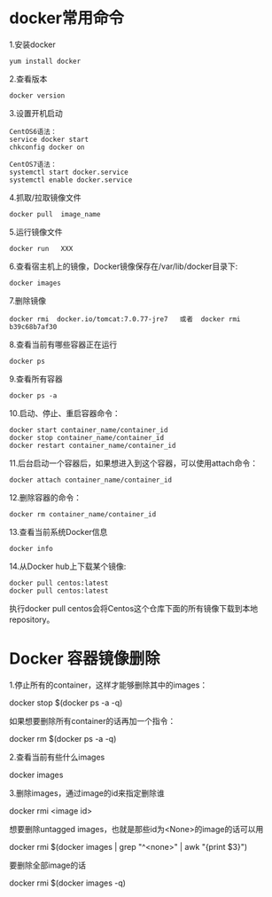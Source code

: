 # docker常用命令

1.安装docker

```
yum install docker
```

2.查看版本

```
docker version
```

3.设置开机启动

```
CentOS6语法：
service docker start
chkconfig docker on

CentOS7语法：
systemctl start docker.service
systemctl enable docker.service
```

4.抓取/拉取镜像文件

```
docker pull  image_name
```

5.运行镜像文件

```
docker run   XXX
```

6.查看宿主机上的镜像，Docker镜像保存在/var/lib/docker目录下:

```
docker images
```

7.删除镜像

```
docker rmi  docker.io/tomcat:7.0.77-jre7   或者  docker rmi b39c68b7af30
```

8.查看当前有哪些容器正在运行

```
docker ps
```

9.查看所有容器

```
docker ps -a
```

10.启动、停止、重启容器命令：

```
docker start container_name/container_id
docker stop container_name/container_id
docker restart container_name/container_id
```

11.后台启动一个容器后，如果想进入到这个容器，可以使用attach命令：

```
docker attach container_name/container_id
```

12.删除容器的命令：

```
docker rm container_name/container_id
```

13.查看当前系统Docker信息

```
docker info
```

14.从Docker hub上下载某个镜像:

```
docker pull centos:latest
docker pull centos:latest
```

执行docker pull centos会将Centos这个仓库下面的所有镜像下载到本地repository。

# Docker 容器镜像删除

1.停止所有的container，这样才能够删除其中的images：

docker stop $\(docker ps -a -q\)

如果想要删除所有container的话再加一个指令：

docker rm $\(docker ps -a -q\)

2.查看当前有些什么images

docker images

3.删除images，通过image的id来指定删除谁

docker rmi &lt;image id&gt;

想要删除untagged images，也就是那些id为&lt;None&gt;的image的话可以用

docker rmi $\(docker images \| grep "^&lt;none&gt;" \| awk "{print $3}"\)

要删除全部image的话

docker rmi $\(docker images -q\)


